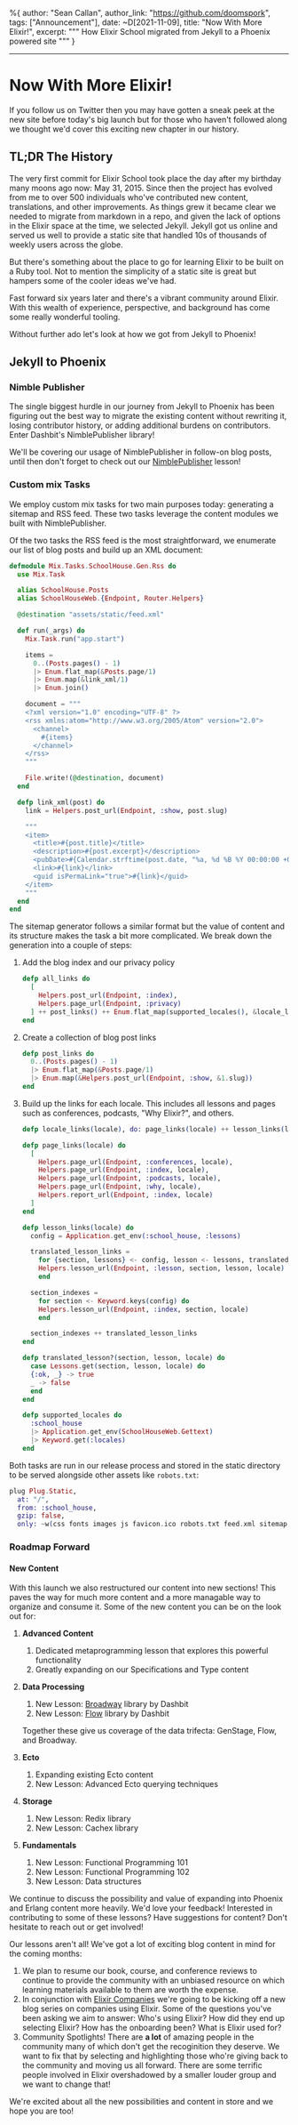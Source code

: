 %{
author: "Sean Callan",
author_link: "https://github.com/doomspork",
tags: ["Announcement"],
date: ~D[2021-11-09],
title: "Now With More Elixir!",
excerpt: """
How Elixir School migrated from Jekyll to a Phoenix powered site
"""
}

---

# Now With More Elixir!

If you follow us on Twitter then you may have gotten a sneak peek at the new site before today's big launch but for those who haven't followed along we thought we'd cover this exciting new chapter in our history.

## TL;DR The History

The very first commit for Elixir School took place the day after my birthday many moons ago now: May 31, 2015. Since then the project has evolved from me to over 500 individuals who've contributed new content, translations, and other improvements. As things grew it became clear we needed to migrate from markdown in a repo, and given the lack of options in the Elixir space at the time, we selected Jekyll. Jekyll got us online and served us well to provide a static site that handled 10s of thousands of weekly users across the globe.

But there's something about the place to go for learning Elixir to be built on a Ruby tool. Not to mention the simplicity of a static site is great but hampers some of the cooler ideas we've had.

Fast forward six years later and there's a vibrant community around Elixir. With this wealth of experience, perspective, and background has come some really wonderful tooling.

Without further ado let's look at how we got from Jekyll to Phoenix!

## Jekyll to Phoenix

### Nimble Publisher

The single biggest hurdle in our journey from Jekyll to Phoenix has been figuring out the best way to migrate the existing content without rewriting it, losing contributor history, or adding additional burdens on contributors. Enter Dashbit's NimblePublisher library!

We'll be covering our usage of NimblePublisher in follow-on blog posts, until then don't forget to check out our [NimblePublisher](https://elixirschool.com/en/lessons/misc/nimble_publisher) lesson!

### Custom mix Tasks

We employ custom mix tasks for two main purposes today: generating a sitemap and RSS feed. These two tasks leverage the content modules we built with NimblePublisher.

Of the two tasks the RSS feed is the most straightforward, we enumerate our list of blog posts and build up an XML document:

```elixir
defmodule Mix.Tasks.SchoolHouse.Gen.Rss do
  use Mix.Task

  alias SchoolHouse.Posts
  alias SchoolHouseWeb.{Endpoint, Router.Helpers}

  @destination "assets/static/feed.xml"

  def run(_args) do
    Mix.Task.run("app.start")

    items =
      0..(Posts.pages() - 1)
      |> Enum.flat_map(&Posts.page/1)
      |> Enum.map(&link_xml/1)
      |> Enum.join()

    document = """
    <?xml version="1.0" encoding="UTF-8" ?>
    <rss xmlns:atom="http://www.w3.org/2005/Atom" version="2.0">
      <channel>
        #{items}
      </channel>
    </rss>
    """

    File.write!(@destination, document)
  end

  defp link_xml(post) do
    link = Helpers.post_url(Endpoint, :show, post.slug)

    """
    <item>
      <title>#{post.title}</title>
      <description>#{post.excerpt}</description>
      <pubDate>#{Calendar.strftime(post.date, "%a, %d %B %Y 00:00:00 +0000")}</pubDate>
      <link>#{link}</link>
      <guid isPermaLink="true">#{link}</guid>
    </item>
    """
  end
end
```

The sitemap generator follows a similar format but the value of content and its structure makes the task a bit more complicated. We break down the generation into a couple of steps:

1. Add the blog index and our privacy policy

   ```elixir
   defp all_links do
     [
       Helpers.post_url(Endpoint, :index),
       Helpers.page_url(Endpoint, :privacy)
     ] ++ post_links() ++ Enum.flat_map(supported_locales(), &locale_links/1)
   end
   ```

2. Create a collection of blog post links

   ```elixir
   defp post_links do
     0..(Posts.pages() - 1)
     |> Enum.flat_map(&Posts.page/1)
     |> Enum.map(&Helpers.post_url(Endpoint, :show, &1.slug))
   end
   ```

3. Build up the links for each locale. This includes all lessons and pages such as conferences, podcasts, "Why Elixir?", and others.

   ```elixir
   defp locale_links(locale), do: page_links(locale) ++ lesson_links(locale)

   defp page_links(locale) do
     [
       Helpers.page_url(Endpoint, :conferences, locale),
       Helpers.page_url(Endpoint, :index, locale),
       Helpers.page_url(Endpoint, :podcasts, locale),
       Helpers.page_url(Endpoint, :why, locale),
       Helpers.report_url(Endpoint, :index, locale)
     ]
   end

   defp lesson_links(locale) do
     config = Application.get_env(:school_house, :lessons)

     translated_lesson_links =
       for {section, lessons} <- config, lesson <- lessons, translated_lesson?(section, lesson, locale) do
       Helpers.lesson_url(Endpoint, :lesson, section, lesson, locale)
       end

     section_indexes =
       for section <- Keyword.keys(config) do
       Helpers.lesson_url(Endpoint, :index, section, locale)
       end

     section_indexes ++ translated_lesson_links
   end

   defp translated_lesson?(section, lesson, locale) do
     case Lessons.get(section, lesson, locale) do
     {:ok, _} -> true
     _ -> false
     end
   end

   defp supported_locales do
     :school_house
     |> Application.get_env(SchoolHouseWeb.Gettext)
     |> Keyword.get(:locales)
   end
   ```

Both tasks are run in our release process and stored in the static directory to be served alongside other assets like `robots.txt`:

```elixir
plug Plug.Static,
  at: "/",
  from: :school_house,
  gzip: false,
  only: ~w(css fonts images js favicon.ico robots.txt feed.xml sitemap.xml)
```

### Roadmap Forward

#### New Content

With this launch we also restructured our content into new sections! This paves the way for much more content and a more managable way to organize and consume it. Some of the new content you can be on the look out for:

1. **Advanced Content**

   1. Dedicated metaprogramming lesson that explores this powerful functionality
   2. Greatly expanding on our Specifications and Type content

2. **Data Processing**

   1. New Lesson: [Broadway](https://github.com/dashbitco/broadway) library by Dashbit
   2. New Lesson: [Flow](https://github.com/dashbitco/flow) library by Dashbit

   Together these give us coverage of the data trifecta: GenStage, Flow, and Broadway.

3. **Ecto**

   1. Expanding existing Ecto content
   2. New Lesson: Advanced Ecto querying techniques

4. **Storage**

   1. New Lesson: Redix library
   2. New Lesson: Cachex library

5. **Fundamentals**

   1. New Lesson: Functional Programming 101
   2. New Lesson: Functional Programming 102
   3. New Lesson: Data structures

We continue to discuss the possibility and value of expanding into Phoenix and Erlang content more heavily. We'd love your feedback! Interested in contributing to some of these lessons? Have suggestions for content? Don't hesitate to reach out or get involved!

Our lessons aren't all! We've got a lot of exciting blog content in mind for the coming months:

1. We plan to resume our book, course, and conference reviews to continue to provide the community with an unbiased resource on which learning materials available to them are worth the expense.
2. In conjunction with [Elixir Companies](https://elixir-companies.com/en) we're going to be kicking off a new blog series on companies using Elixir. Some of the questions you've been asking we aim to answer: Who's using Elixir? How did they end up selecting Elixir? How has the onboarding been? What is Elixir used for?
3. Community Spotlights! There are **a lot** of amazing people in the community many of which don't get the recoginition they deserve. We want to fix that by selecting and highlighting those who're giving back to the community and moving us all forward. There are some terrific people involved in Elixir overshadowed by a smaller louder group and we want to change that!

We're excited about all the new possibilities and content in store and we hope you are too!
